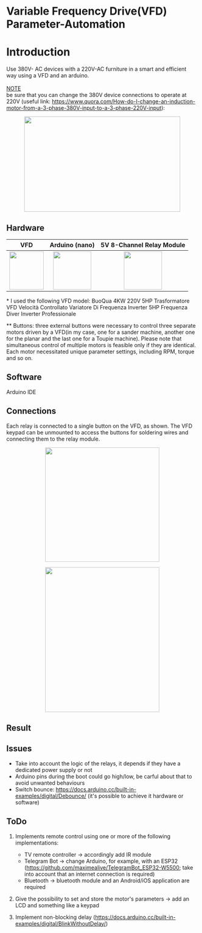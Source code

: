 # Variable Frequency Drive(VFD) Parameter-Automation

# Introduction
Use 380V- AC devices with a 220V-AC furniture in a smart and efficient way using a VFD and an arduino.<br><br>
<ins> NOTE </ins> <br>
be sure that you can change the 380V device connections to operate at 220V (useful link: https://www.quora.com/How-do-I-change-an-induction-motor-from-a-3-phase-380V-input-to-a-3-phase-220V-input):<br>

<p align="center">
  <img width="410" height="250" src="https://github.com/user-attachments/assets/c3fd1e39-4385-490a-90b2-c47ab7d462c4">
</p>

## Hardware
VFD             |  Arduino (nano)             |5V 8-Channel Relay Module  |
:-------------------------:|:-------------------------:|:-------------------------:|
<img src="https://github.com/user-attachments/assets/d701328b-6d08-44ea-a0f6-a48747c7c25a" width="90" height="100" />  |  <img src="https://github.com/user-attachments/assets/fdc74bed-b436-4e63-b077-62585f0678e6" width="100" height="100" />  |<img src="https://github.com/user-attachments/assets/246276cd-cc9f-41c6-be08-7d0bec98bc00" width="100" height="100" />  | 

\* I used the following VFD model: BuoQua 4KW 220V 5HP Trasformatore VFD Velocità Controllato Variatore Di Frequenza Inverter 5HP Frequenza Diver Inverter Professionale

** Buttons: three external buttons were necessary to control three separate motors driven by a VFD(in my case, one for a sander machine, another one for the planar and the last one for a Toupie machine). Please note that simultaneous control of multiple motors is feasible only if they are identical. Each motor necessitated unique parameter settings, including RPM, torque and so on.

## Software
Arduino IDE

## Connections
Each relay is connected to a single button on the VFD, as shown. The VFD keypad can be unmounted to access the buttons for soldering wires and connecting them to the relay module.
<p align="center">
  <img src="https://github.com/user-attachments/assets/6eb61700-b27b-497e-a865-610379736898" width="300" height="300" />
</p>

<p align="center">
  <img width="300" height="380" src="https://github.com/user-attachments/assets/35de1f4c-8ab4-415b-973a-017fcb451f84">
</p>

## Result


## Issues
- Take into account the logic of the relays, it depends if they have a dedicated power supply or not
- Arduino pins during the boot could go high/low, be carful about that to avoid unwanted behaviours
- Switch bounce: https://docs.arduino.cc/built-in-examples/digital/Debounce/ (it's possible to achieve it hardware or software)

## ToDo
1) Implements remote control using one or more of the following implementations:<br>
   - TV remote controller -> accordingly add IR module
   - Telegram Bot -> change Arduino, for example, with an ESP32 (https://github.com/maximealive/TelegramBot_ESP32-W5500; take into account that an internet connection is required)
   - Bluetooth -> bluetooth module and an Android/iOS application are required

2) Give the possibility to set and store the motor's parameters -> add an LCD and something like a keypad

3) Implement non-blocking delay (https://docs.arduino.cc/built-in-examples/digital/BlinkWithoutDelay/)
